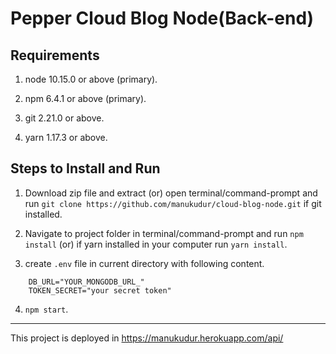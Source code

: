 # Pepper Cloud Blog Node(Back-end)

## Requirements

1. node 10.15.0 or above (primary).
2. npm 6.4.1 or above (primary).

3. git 2.21.0 or above.
4. yarn 1.17.3 or above.

## Steps to Install and Run

1. Download zip file and extract (or) open terminal/command-prompt and run `git clone https://github.com/manukudur/cloud-blog-node.git` if git installed.

2. Navigate to project folder in terminal/command-prompt and run `npm install` (or) if yarn installed in your computer run `yarn install`.

3. create `.env` file in current directory with following content.

```
    DB_URL="YOUR_MONGODB_URL_"
    TOKEN_SECRET="your secret token"
```

4. `npm start`.

---

This project is deployed in https://manukudur.herokuapp.com/api/
